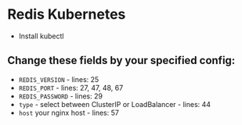 # Redis Kubernetes

- Install kubectl

## Change these fields by your specified config:

- `REDIS_VERSION` - lines: 25
- `REDIS_PORT` - lines: 27, 47, 48, 67
- `REDIS_PASSWORD` - lines: 29
- `type` - select between ClusterIP or LoadBalancer - lines: 44
- `host` your nginx host - lines: 57
